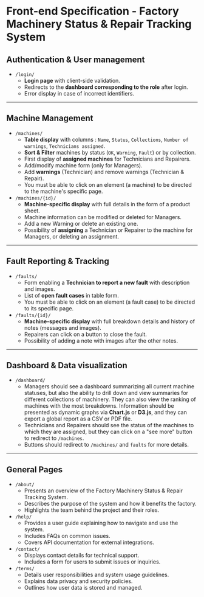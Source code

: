 # **Front-end Specification - Factory Machinery Status & Repair Tracking System**

## **Authentication & User management**

- `/login/`
  - **Login page** with client-side validation.
  - Redirects to the **dashboard corresponding to the role** after login.
  - Error display in case of incorrect identifiers.

---

## **Machine Management**

- `/machines/`
  - **Table display** with columns : `Name`, `Status`, `Collections`, `Number of warnings`, `Technicians assigned`.
  - **Sort & Filter** machines by status (`OK`, `Warning`, `Fault`) or by collection.
  - First display of **assigned machines** for Technicians and Repairers.
  - Add/modify machine form (only for Managers).
  - Add **warnings** (Technician) and remove warnings (Technician & Repair).
  - You must be able to click on an element (a machine) to be directed to the machine's specific page.
- `/machines/{id}/`
  - **Machine-specific display** with full details in the form of a product sheet.
  - Machine information can be modified or deleted for Managers.
  - Add a new Warning or delete an existing one.
  - Possibility of **assigning** a Technician or Repairer to the machine for Managers, or deleting an assignment.

---

## **Fault Reporting & Tracking**

- `/faults/`
  - Form enabling a **Technician to report a new fault** with description and images.
  - List of **open fault cases** in table form.
  - You must be able to click on an element (a fault case) to be directed to its specific page.
- `/faults/{id}/`
  - **Machine-specific display** with full breakdown details and history of notes (messages and images).
  - Repairers can click on a button to close the fault.
  - Possibility of adding a note with images after the other notes.

---

## **Dashboard & Data visualization**

- `/dashboard/`
  - Managers should see a dashboard summarizing all current machine statuses, but also the ability to drill down and view summaries for different collections of machinery. They can also view the ranking of machines with the most breakdowns. Information should be presented as dynamic graphs via **Chart.js** or **D3.js**, and they can export a global report as a CSV or PDF file.
  - Technicians and Repairers should see the status of the machines to which they are assigned, but they can click on a "see more" button to redirect to `/machines`.
  - Buttons should redirect to `/machines/` and `faults` for more details.

---

## **General Pages**

- `/about/`
  - Presents an overview of the Factory Machinery Status & Repair Tracking System.  
  - Describes the purpose of the system and how it benefits the factory.  
  - Highlights the team behind the project and their roles.
- `/help/`
  - Provides a user guide explaining how to navigate and use the system.  
  - Includes FAQs on common issues.  
  - Covers API documentation for external integrations.
- `/contact/`
  - Displays contact details for technical support.  
  - Includes a form for users to submit issues or inquiries.
- `/terms/`
  - Details user responsibilities and system usage guidelines.  
  - Explains data privacy and security policies.  
  - Outlines how user data is stored and managed.
